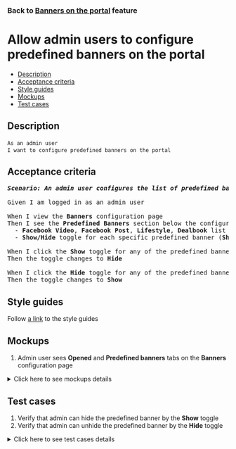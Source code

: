 ### Back to [Banners on the portal](../../README.md) feature

# Allow admin users to configure predefined banners on the portal

- [Description](#description)
- [Acceptance criteria](#acceptance-criteria)
- [Style guides](#style-guides)
- [Mockups](#mockups)
- [Test cases](#test-cases)

## Description

    As an admin user
    I want to configure predefined banners on the portal

## Acceptance criteria

<pre>
<b><i>Scenario: An admin user configures the list of predefined banners</i></b>

Given I am logged in as an admin user

When I view the <b>Banners</b> configuration page
Then I see the <b>Predefined Banners</b> section below the configurable banners section with the following:
  - <b>Facebook Video</b>, <b>Facebook Post</b>, <b>Lifestyle</b>, <b>Dealbook</b> list of predefined banners
  - <b>Show/Hide</b> toggle for each specific predefined banner (<b>Show</b> is on by default)

When I click the <b>Show</b> toggle for any of the predefined banner from the list
Then the toggle changes to <b>Hide</b>

When I click the <b>Hide</b> toggle for any of the predefined banners from the list
Then the toggle changes to <b>Show</b>
</pre>

## Style guides

Follow [a link](https://www.figma.com/proto/0zkkf5WC77OSpvyD6YXpFE/Style-guides?page-id=0%3A1&node-id=19%3A5368&viewport=266%2C48%2C0.54&scaling=min-zoom&starting-point-node-id=19%3A5368) to the style guides

## Mockups

1. Admin user sees <b>Opened</b> and <b>Predefined banners</b> tabs on the <b>Banners</b> configuration page

<details>
  <summary>Click here to see mockups details</summary>

**1. Admin user sees Opened and Predefined banners tabs on the Banners configuration page:**

![Admin user sees Opened and Predefined banners tabs on the Banners configuration page](/web_application_features/banners/images/banners_open_tab.png)

</details>

## Test cases

1. Verify that admin can hide the predefined banner by the <b>Show</b> toggle
2. Verify that admin can unhide the predefined banner by the <b>Hide</b> toggle

<details>
  <summary>Click here to see test cases details</summary>

### **#1. Verify that admin can hide the predefined banner by the Show toggle**

|Preconditions|Steps|Expected result
--------------|-----|----------
|- Log in with admin account</br>- Go to the <b>Banners</b> configuration page|1) Click the <b>Show</b> toggle to hide any predefined banner from the list</br>2) Log out of admin account</br>3) Log in with user account</br>4) Check if the hidden predefined banner is not visible to the site user|1) The toggle changes to <b>Hide</b></br>4) The hidden predefined banner is not shown|

### **#2. Verify that admin can unhide the predefined banner by the Hide toggle**

|Preconditions|Steps|Expected result
--------------|-----|----------
|- Log in with admin account</br>- Go to the <b>Banners</b> configuration page</br>- Some predefined banners are hidden|1) Click the <b>Hide</b> toggle to hide any predefined banner from the list</br>2) Log out of admin account</br>3) Log in with user account</br>4) Check if the hidden predefined banner is not visible to the site user|1) The toggle changes to <b>Show</b></br>4) The unhidden predefined banner is shown|

</details>
